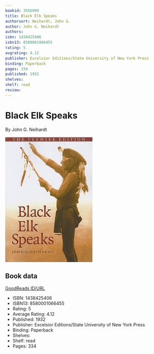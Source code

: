 ```yaml
---
bookid: 3556999
title: Black Elk Speaks
authorsort: Neihardt, John G.
author: John G. Neihardt
authors: 
isbn: 1438425406
isbn13: 8580001066455
rating: 5
avgrating: 4.12
publisher: Excelsior Editions/State University of New York Press
binding: Paperback
pages: 334
published: 1932
shelves: 
shelf: read
review: 
---
```


# Black Elk Speaks

By John G. Neihardt

![](../../assets/bookcovers/1348343394l/3556999.jpg)

## Book data

[GoodReads ID/URL](https://www.goodreads.com/book/show/3556999)

- ISBN: 1438425406
- ISBN13: 8580001066455
- Rating: 5
- Average Rating: 4.12
- Published: 1932
- Publisher: Excelsior Editions/State University of New York Press
- Binding: Paperback
- Shelves: 
- Shelf: read
- Pages: 334

